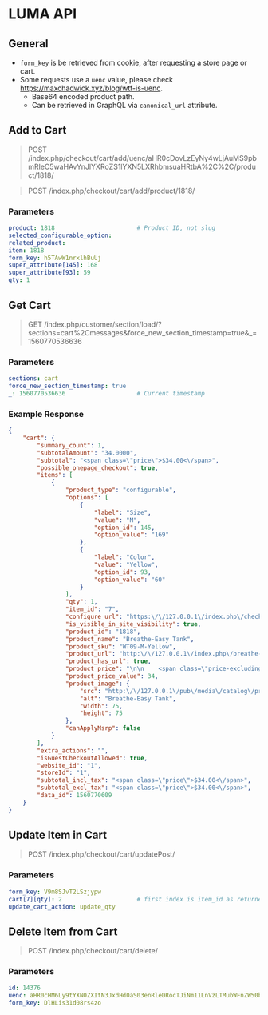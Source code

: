 # LUMA API

## General
* `form_key` is be retrieved from cookie, after requesting a store page or cart.
* Some requests use a `uenc` value, please check https://maxchadwick.xyz/blog/wtf-is-uenc.
    * Base64 encoded product path.
    * Can be retrieved in GraphQL via `canonical_url` attribute.

## Add to Cart
> POST /index.php/checkout/cart/add/uenc/aHR0cDovLzEyNy4wLjAuMS9pbmRleC5waHAvYnJlYXRoZS1lYXN5LXRhbmsuaHRtbA%2C%2C/product/1818/

> POST /index.php/checkout/cart/add/product/1818/

### Parameters
```yaml
product: 1818                       # Product ID, not slug
selected_configurable_option: 
related_product: 
item: 1818
form_key: h5TAwW1nrxlhBuUj
super_attribute[145]: 168
super_attribute[93]: 59
qty: 1
```

## Get Cart
> GET /index.php/customer/section/load/?sections=cart%2Cmessages&force_new_section_timestamp=true&_=1560770536636

### Parameters
```yaml
sections: cart
force_new_section_timestamp: true
_: 1560770536636                    # Current timestamp
```

### Example Response
```json
{
    "cart": {
        "summary_count": 1,
        "subtotalAmount": "34.0000",
        "subtotal": "<span class=\"price\">$34.00<\/span>",
        "possible_onepage_checkout": true,
        "items": [
            {
                "product_type": "configurable",
                "options": [
                    {
                        "label": "Size",
                        "value": "M",
                        "option_id": 145,
                        "option_value": "169"
                    },
                    {
                        "label": "Color",
                        "value": "Yellow",
                        "option_id": 93,
                        "option_value": "60"
                    }
                ],
                "qty": 1,
                "item_id": "7",
                "configure_url": "https:\/\/127.0.0.1\/index.php\/checkout\/cart\/configure\/id\/7\/product_id\/1818\/",
                "is_visible_in_site_visibility": true,
                "product_id": "1818",
                "product_name": "Breathe-Easy Tank",
                "product_sku": "WT09-M-Yellow",
                "product_url": "http:\/\/127.0.0.1\/index.php\/breathe-easy-tank.html",
                "product_has_url": true,
                "product_price": "\n\n    <span class=\"price-excluding-tax\" data-label=\"Excl. Tax\">\n            <span class=\"minicart-price\">\n            <span class=\"price\">$34.00<\/span>        <\/span>\n\n        <\/span>\n",
                "product_price_value": 34,
                "product_image": {
                    "src": "http:\/\/127.0.0.1\/pub\/media\/catalog\/product\/cache\/dc09e1c71e492175f875827bcbf6a37c\/w\/t\/wt09-white_main_1.jpg",
                    "alt": "Breathe-Easy Tank",
                    "width": 75,
                    "height": 75
                },
                "canApplyMsrp": false
            }
        ],
        "extra_actions": "",
        "isGuestCheckoutAllowed": true,
        "website_id": "1",
        "storeId": "1",
        "subtotal_incl_tax": "<span class=\"price\">$34.00<\/span>",
        "subtotal_excl_tax": "<span class=\"price\">$34.00<\/span>",
        "data_id": 1560770609
    }
}
```

## Update Item in Cart
> POST /index.php/checkout/cart/updatePost/

### Parameters
```yaml
form_key: V9m8SJvT2LSzjypw
cart[7][qty]: 2                     # first index is item_id as returned from get cart
update_cart_action: update_qty
```

## Delete Item from Cart
> POST /index.php/checkout/cart/delete/

### Parameters
```yaml
id: 14376
uenc: aHR0cHM6Ly9tYXN0ZXItN3JxdHd0aS03enRleDRocTJiNm11LnVzLTMubWFnZW50b3NpdGUuY2xvdWQvaW5kZXgucGhwL2NoZWNrb3V0L2NhcnQv  # potentially optional
form_key: DlHLis31d08rs4zo
```